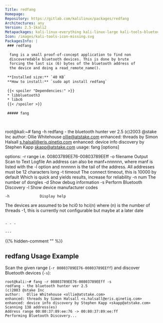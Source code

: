 ```yaml
---
Title: redfang
Homepage: 
Repository: https://gitlab.com/kalilinux/packages/redfang
Architectures: any
Version: 2.5-1kali2
Metapackages: kali-linux-everything kali-linux-large kali-tools-bluetooth kali-tools-wireless 
Icon: /images/kali-tools-icon-missing.svg
PackagesInfo: |
 ### redfang
 
  fang is a small proof-of-concept application to find non
  discoveredable bluetooth devices. This is done by brute
  forcing the last six (6) bytes of the bluetooth address of
  the device and doing a read_remote_name().
 
 **Installed size:** `40 KB`  
 **How to install:** `sudo apt install redfang`  
 
 {{< spoiler "Dependencies:" >}}
 * libbluetooth3 
 * libc6 
 {{< /spoiler >}}
 
 ##### fang
 
 
 ```
 root@kali:~# fang -h
 redfang - the bluetooth hunter ver 2.5
 (c)2003 @stake Inc
 author:   Ollie Whitehouse <ollie@atstake.com>
 enhanced: threads by Simon Halsall <s.halsall@eris.qinetiq.com>
 enhanced: device info discovery by Stephen Kapp <skapp@atstake.com>
 usage:
    fang [options]
 
 options:
    -r	range      i.e. 00803789EE76-00803789EEff
    -o	filename   Output Scan to Text Logfile
      	           An address can also be manf+nnnnnn, where manf
      	           is listed with the -l option and nnnnnn is the
      	           tail of the address. All addresses must be 12
      	           characters long
    -t	timeout    The connect timeout, this is 10000 by default
      	           Which is quick and yields results, increase for
      	           reliability
    -n	num        The number of dongles
    -d	           Show debug information
    -s	           Perform Bluetooth Discovery
    -l	           Show device manufacturer codes
 
    -h              Display help
 
 The devices are assumed to be hci0 to hci(n) where (n) is the number
 of threads -1, this is currently not configurable but maybe at a
 later date
 ```
 
 - - -
 
---
```

{{% hidden-comment "<!--Do not edit anything above this line-->" %}}

## redfang Usage Example

Scan the given range (`-r 00803789EE76-00803789EEff`) and discover Bluetooth devices (`-s`):

```
root@kali:~# fang -r 00803789EE76-00803789EEff -s
redfang - the bluetooth hunter ver 2.5
(c)2003 @stake Inc
author:   Ollie Whitehouse <ollie@atstake.com>
enhanced: threads by Simon Halsall <s.halsall@eris.qinetiq.com>
enhanced: device info discovery by Stephen Kapp <skapp@atstake.com>
Scanning 138 address(es)
Address range 00:80:37:89:ee:76 -> 00:80:37:89:ee:ff
Performing Bluetooth Discovery...
```
